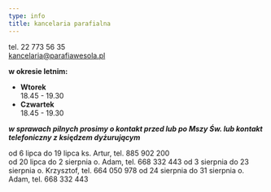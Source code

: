 ```yaml
---
type: info
title: kancelaria parafialna
---
```

tel. 22 773 56 35\
kancelaria@parafiawesola.pl

**w okresie letnim:**

* **Wtorek**\
  18.45 - 19.30
* **Czwartek**\
  18.45 - 19.30

***w sprawach pilnych prosimy o kontakt przed lub po Mszy Św. lub kontakt telefoniczny z księdzem dyżurującym***

od 6 lipca do 19 lipca	            ks. Artur, tel. 885 902 200 \
od 20 lipca do 2 sierpnia	    o. Adam, tel. 668 332 443
od 3 sierpnia do 23 sierpnia	    o. Krzysztof, tel. 664 050 978
od 24 sierpnia do 31 sierpnia	    o. Adam, tel. 668 332 443